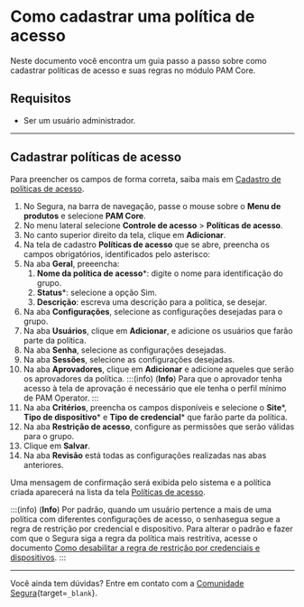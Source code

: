 # Como cadastrar uma política de acesso

Neste documento você encontra um guia passo a passo sobre como cadastrar políticas de acesso e suas regras no módulo PAM Core.

## Requisitos

* Ser um usuário administrador.
---

## Cadastrar políticas de acesso

Para preencher os campos de forma correta, saiba mais em [Cadastro de políticas de acesso](/v4/docs/pt/pam-session-access-policies-registration).


1. No Segura, na barra de navegação, passe o mouse sobre o **Menu de produtos** e selecione **PAM Core**.
2. No menu lateral selecione **Controle de acesso** >  **Políticas de acesso**.
3. No canto superior direito da tela, clique em **Adicionar**.
4. Na tela de cadastro **Políticas de acesso** que se abre, preencha os campos obrigatórios, identificados pelo asterisco:
5. Na aba **Geral**, preeencha:
    1. **Nome da política de acesso***: digite o nome para identificação do grupo.
    2. **Status***: selecione a opção Sim.
    3. **Descrição**: escreva uma descrição para a política, se desejar.
5. Na aba **Configurações**, selecione as configurações desejadas para o grupo.
6. Na aba **Usuários**, clique em **Adicionar**, e adicione os usuários que farão parte da política.
7. Na aba **Senha**, selecione as configurações desejadas.
8. Na aba **Sessões**, selecione as configurações desejadas.
9. Na aba **Aprovadores**, clique em **Adicionar** e adicione aqueles que serão os aprovadores da política.
    :::(info) (**Info**)
    Para que o aprovador tenha acesso à tela de aprovação é necessário que ele tenha o perfil mínimo de PAM Operator.
    :::
10. Na aba **Critérios**, preencha os campos disponíveis e selecione o **Site***, **Tipo de dispositivo*** e **Tipo de credencial*** que farão parte da política.
11. Na aba **Restrição de acesso**, configure as permissões que serão válidas para o grupo.
12. Clique em **Salvar**.
13. Na aba **Revisão** está todas as configurações realizadas nas abas anteriores.

Uma mensagem de confirmação será exibida pelo sistema e a política criada aparecerá na lista da tela [Políticas de acesso](/v4/docs/pt/pam-session-access-policies).

:::(info) (**Info**)
Por padrão, quando um usuário pertence a  mais de uma política com diferentes configurações de acesso, o senhasegua segue a regra de restrição por credencial e dispositivo. Para alterar o padrão e fazer com que o Segura siga a regra da política mais restritiva, acesse o documento [Como desabilitar a regra de restrição por credenciais e dispositivos](/v4/docs/pt/pam-session-how-to-deactivate-the-restriction-rule-by-credential-and-devices).
:::

---
Você ainda tem dúvidas? Entre em contato com a [Comunidade Segura](https://community.Segura.io/){target=`_blank`}.